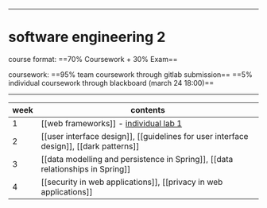 ***
# software engineering 2

course format:
==70% Coursework + 30% Exam==

coursework:
==95% team coursework through gitlab submission==
==5% individual coursework through blackboard (march 24 18:00)==


***
| week | contents                  |
| ---- | ------------------------- |
| 1    | [[web frameworks]]    - [individual lab 1](https://online.manchester.ac.uk/webapps/blackboard/content/listContent.jsp?course_id=_72771_1&content_id=_13877076_1)   |
| 2    | [[user interface design]], [[guidelines for user interface design]], [[dark patterns]] |
| 3    | [[data modelling and persistence in Spring]], [[data relationships in Spring]]           |
| 4     | [[security in web applications]], [[privacy in web applications]]                          |

